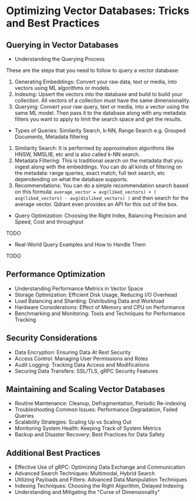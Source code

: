 # Optimizing Vector Databases: Tricks and Best Practices

## Querying in Vector Databases
* Understanding the Querying Process

These are the steps that you need to follow to query a vector database:
1. Generating Embeddings: Convert your raw data, text or media, into vectors using ML algorithms or models.
2. Indexing: Upsert the vectors into the database and build to build your collection. All vectors of a collection must have the same dimensionality.
3. Querying: Convert your raw query, text or media, into a vector using the same ML model. Then pass it to the database along with any metadata filters you want to apply to limit the search space and get the results.

* Types of Queries: Similarity Search, k-NN, Range Search e.g. Grouped Documents, Metadata filtering
1. Similarity Search: It is performed by approximation algorithms like HNSW, NMSLIB, etc and is also called k-NN search.
2. Metadata Filtering: This is traditional search on the metadata that you ingest along with the embeddings. You can do all kinds of filtering on the metadata: range queries, exact match, full text search, etc dependending on what the database supports.
3. Recommendations: You can do a simple recommendation search based on this formula: `average_vector = avg(liked_vectors) + ( avg(liked_vectors) - avg(disliked_vectors) )` and then search for the average vector. Qdrant even provides an API for this out of the box.

* Query Optimization: Choosing the Right Index, Balancing Precision and Speed, Cost and throughput

TODO

* Real-World Query Examples and How to Handle Them

TODO


## Performance Optimization
* Understanding Performance Metrics in Vector Space
* Storage Optimization: Efficient Disk Usage, Reducing I/O Overhead
* Load Balancing and Sharding: Distributing Data and Workload
* Hardware Considerations: Effect of Memory and CPU on Performance
* Benchmarking and Monitoring: Tools and Techniques for Performance Tracking

## Security Considerations
* Data Encryption: Ensuring Data At Rest Security
* Access Control: Managing User Permissions and Roles
* Audit Logging: Tracking Data Access and Modifications
* Securing Data Transfers: SSL/TLS, gRPC Security Features

## Maintaining and Scaling Vector Databases
* Routine Maintenance: Cleanup, Defragmentation, Periodic Re-indexing
* Troubleshooting Common Issues: Performance Degradation, Failed Queries
* Scalability Strategies: Scaling Up vs Scaling Out
* Monitoring System Health: Keeping Track of System Metrics
* Backup and Disaster Recovery: Best Practices for Data Safety

## Additional Best Practices
* Effective Use of gRPC: Optimizing Data Exchange and Communication
* Advanced Search Techniques: Multimodal, Hybrid Search
* Utilizing Payloads and Filters: Advanced Data Manipulation Techniques
* Indexing Techniques: Choosing the Right Algorithm, Delayed Indexing
* Understanding and Mitigating the "Curse of Dimensionality"
